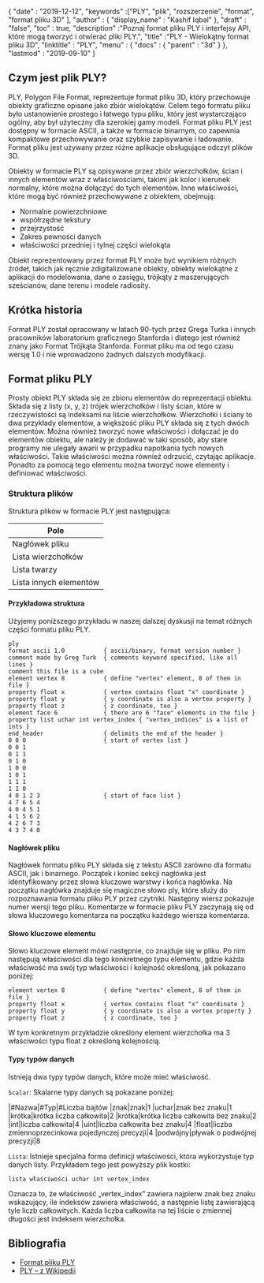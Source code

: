 {
  "date" : "2019-12-12",
  "keywords" :["PLY", "plik", "rozszerzenie", "format", "format pliku 3D" ],
  "author" : {
    "display_name" : "Kashif Iqbal"
},
  "draft" : "false",
  "toc" : true,
  "description" :"Poznaj format pliku PLY i interfejsy API, które mogą tworzyć i otwierać pliki PLY.",
  "title" :"PLY - Wielokątny format pliku 3D",
  "linktitle" : "PLY",
  "menu" : {
    "docs" : {
      "parent" : "3d"
}
},
  "lastmod" : "2019-09-10"
}

## Czym jest plik PLY?

PLY, Polygon File Format, reprezentuje format pliku 3D, który przechowuje obiekty graficzne opisane jako zbiór wielokątów. Celem tego formatu pliku było ustanowienie prostego i łatwego typu pliku, który jest wystarczająco ogólny, aby był użyteczny dla szerokiej gamy modeli. Format pliku PLY jest dostępny w formacie ASCII, a także w formacie binarnym, co zapewnia kompaktowe przechowywanie oraz szybkie zapisywanie i ładowanie. Format pliku jest używany przez różne aplikacje obsługujące odczyt plików 3D.

Obiekty w formacie PLY są opisywane przez zbiór wierzchołków, ścian i innych elementów wraz z właściwościami, takimi jak kolor i kierunek normalny, które można dołączyć do tych elementów. Inne właściwości, które mogą być również przechowywane z obiektem, obejmują:

* Normalne powierzchniowe
* współrzędne tekstury
* przejrzystość
* Zakres pewności danych
* właściwości przedniej i tylnej części wielokąta

Obiekt reprezentowany przez format PLY może być wynikiem różnych źródeł, takich jak ręcznie zdigitalizowane obiekty, obiekty wielokątne z aplikacji do modelowania, dane o zasięgu, trójkąty z maszerujących sześcianów, dane terenu i modele radiosity.

## Krótka historia

Format PLY został opracowany w latach 90-tych przez Grega Turka i innych pracowników laboratorium graficznego Stanforda i dlatego jest również znany jako Format Trójkąta Stanforda. Format pliku ma od tego czasu wersję 1.0 i nie wprowadzono żadnych dalszych modyfikacji.

## Format pliku PLY

Prosty obiekt PLY składa się ze zbioru elementów do reprezentacji obiektu. Składa się z listy (x, y, z) trójek wierzchołków i listy ścian, które w rzeczywistości są indeksami na liście wierzchołków. Wierzchołki i ściany to dwa przykłady elementów, a większość pliku PLY składa się z tych dwóch elementów. Można również tworzyć nowe właściwości i dołączać je do elementów obiektu, ale należy je dodawać w taki sposób, aby stare programy nie ulegały awarii w przypadku napotkania tych nowych właściwości. Takie właściwości można również odrzucić, czytając aplikacje. Ponadto za pomocą tego elementu można tworzyć nowe elementy i definiować właściwości.

### Struktura plików

Struktura plików w formacie PLY jest następująca:

|Pole
---|
|Nagłówek pliku
|Lista wierzchołków
|Lista twarzy
|Lista innych elementów

#### Przykładowa struktura

Użyjemy poniższego przykładu w naszej dalszej dyskusji na temat różnych części formatu pliku PLY.

```
ply
format ascii 1.0           { ascii/binary, format version number }
comment made by Greg Turk  { comments keyword specified, like all lines }
comment this file is a cube
element vertex 8           { define "vertex" element, 8 of them in file }
property float x           { vertex contains float "x" coordinate }
property float y           { y coordinate is also a vertex property }
property float z           { z coordinate, too }
element face 6             { there are 6 "face" elements in the file }
property list uchar int vertex_index { "vertex_indices" is a list of ints }
end_header                 { delimits the end of the header }
0 0 0                      { start of vertex list }
0 0 1
0 1 1
0 1 0
1 0 0
1 0 1
1 1 1
1 1 0
4 0 1 2 3                  { start of face list }
4 7 6 5 4
4 0 4 5 1
4 1 5 6 2
4 2 6 7 3
4 3 7 4 0
```

#### Nagłówek pliku

Nagłówek formatu pliku PLY składa się z tekstu ASCII zarówno dla formatu ASCII, jak i binarnego. Początek i koniec sekcji nagłówka jest identyfikowany przez słowa kluczowe warstwy i końca nagłówka. Na początku nagłówka znajduje się magiczne słowo ply, które służy do rozpoznawania formatu pliku PLY przez czytniki. Następny wiersz pokazuje numer wersji tego pliku. Komentarze w formacie pliku PLY zaczynają się od słowa kluczowego komentarza na początku każdego wiersza komentarza.

#### Słowo kluczowe elementu

Słowo kluczowe element mówi następnie, co znajduje się w pliku. Po nim następują właściwości dla tego konkretnego typu elementu, gdzie każda właściwość ma swój typ właściwości i kolejność określoną, jak pokazano poniżej:

```
element vertex 8           { define "vertex" element, 8 of them in file }
property float x           { vertex contains float "x" coordinate }
property float y           { y coordinate is also a vertex property }
property float z           { z coordinate, too }
```

W tym konkretnym przykładzie określony element wierzchołka ma 3 właściwości typu float z określoną kolejnością.

#### Typy typów danych

Istnieją dwa typy typów danych, które może mieć właściwość.

`Scalar`: Skalarne typy danych są pokazane poniżej:

|#Nazwa|#Typ|#Liczba bajtów
|znak|znak|1
|uchar|znak bez znaku|1
|krótka|krótka liczba całkowita|2
|krótka|krótka liczba całkowita bez znaku|2
|int|liczba całkowita|4
|uint|liczba całkowita bez znaku|4
|float|liczba zmiennoprzecinkowa pojedynczej precyzji|4
|podwójny|pływak o podwójnej precyzji|8

`Lista`: Istnieje specjalna forma definicji właściwości, która wykorzystuje typ danych listy. Przykładem tego jest powyższy plik kostki:

`lista właściwości uchar int vertex_index`

Oznacza to, że właściwość „vertex_index” zawiera najpierw znak bez znaku wskazujący, ile indeksów zawiera właściwość, a następnie listę zawierającą tyle liczb całkowitych. Każda liczba całkowita na tej liście o zmiennej długości jest indeksem wierzchołka.

## Bibliografia ##

* [Format pliku PLY](http://paulbourke.net/dataformats/ply/)
* [PLY – z Wikipedii](https://en.wikipedia.org/wiki/PLY_(file_format))

